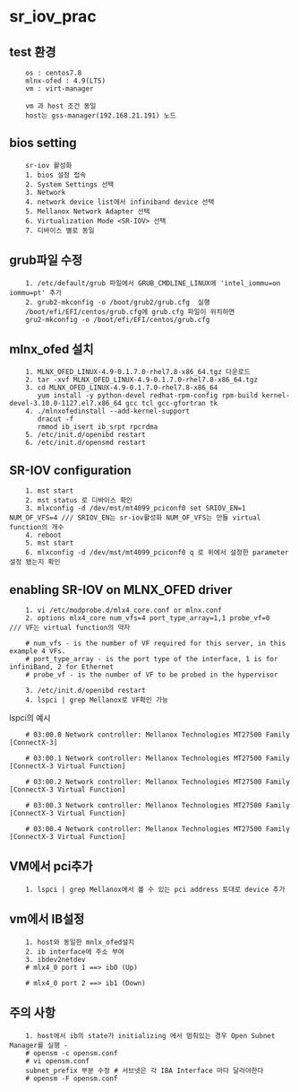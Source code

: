 # sr_iov_prac

test 환경
--------
  
        os : centos7.8
        mlnx-ofed : 4.9(LTS)
        vm : virt-manager
        
        vm 과 host 조건 동일
        host는 gss-manager(192.168.21.191) 노드
        

bios setting
------------
        sr-iov 활성화
        1. bios 설정 접속
        2. System Settings 선택
        3. Network 
        4. network device list에서 infiniband device 선택
        5. Mellanox Network Adapter 선택
        6. Virtualization Mode <SR-IOV> 선택
        7. 디바이스 별로 동일
        
grub파일 수정
-----------
        1. /etc/default/grub 파일에서 GRUB_CMDLINE_LINUX에 'intel_iommu=on iommu=pt' 추가
        2. grub2-mkconfig -o /boot/grub2/grub.cfg  실행
        /boot/efi/EFI/centos/grub.cfg에 grub.cfg 파일이 위치하면 
        gru2-mkconfig -o /boot/efi/EFI/centos/grub.cfg 
        

mlnx_ofed 설치
-------------
        1. MLNX_OFED_LINUX-4.9-0.1.7.0-rhel7.8-x86_64.tgz 다운로드
        2. tar -xvf MLNX_OFED_LINUX-4.9-0.1.7.0-rhel7.8-x86_64.tgz
        3. cd MLNX_OFED_LINUX-4.9-0.1.7.0-rhel7.8-x86_64
           yum install -y python-devel redhat-rpm-config rpm-build kernel-devel-3.10.0-1127.el7.x86_64 gcc tcl gcc-gfortran tk
        4. ./mlnxofedinstall --add-kernel-support
           dracut -f 
           rmmod ib_isert ib_srpt rpcrdma
        5. /etc/init.d/openibd restart
        6. /etc/init.d/opensmd restart
        
SR-IOV configuration
--------------------
        1. mst start
        2. mst status 로 디바이스 확인
        3. mlxconfig -d /dev/mst/mt4099_pciconf0 set SRIOV_EN=1 NUM_OF_VFS=4 /// SRIOV_EN는 sr-iov활성화 NUM_OF_VFS는 만들 virtual function의 개수
        4. reboot
        5. mst start 
        6. mlxconfig -d /dev/mst/mt4099_pciconf0 q 로 위에서 설정한 parameter 설정 됐는지 확인
        
enabling SR-IOV on MLNX_OFED driver
-----------------------------------
        1. vi /etc/modprobe.d/mlx4_core.conf or mlnx.conf
        2. options mlx4_core num_vfs=4 port_type_array=1,1 probe_vf=0   /// VF는 virtual function의 약자
        
        # num_vfs - is the number of VF required for this server, in this example 4 VFs.
        # port_type_array - is the port type of the interface, 1 is for infiniBand, 2 for Ethernet
        # probe_vf - is the number of VF to be probed in the hypervisor
        
        3. /etc/init.d/openibd restart
        4. lspci | grep Mellanox로 VF확인 가능
        
        
 lspci의 예시
        
        # 03:00.0 Network controller: Mellanox Technologies MT27500 Family [ConnectX-3]

        # 03:00.1 Network controller: Mellanox Technologies MT27500 Family [ConnectX-3 Virtual Function]

        # 03:00.2 Network controller: Mellanox Technologies MT27500 Family [ConnectX-3 Virtual Function]

        # 03:00.3 Network controller: Mellanox Technologies MT27500 Family [ConnectX-3 Virtual Function]

        # 03:00.4 Network controller: Mellanox Technologies MT27500 Family [ConnectX-3 Virtual Function]
        
       
VM에서 pci추가
------------
        1. lspci | grep Mellanox에서 볼 수 있는 pci address 토대로 device 추가


vm에서 IB설정
-----------
        1. host와 동일한 mnlx_ofed설치
        2. ib interface에 주소 부여
        3. ibdev2netdev
        # mlx4_0 port 1 ==> ib0 (Up)

        # mlx4_0 port 2 ==> ib1 (Down)
        
        
 주의 사항
 -------
        1. host에서 ib의 state가 initializing 에서 멈춰있는 경우 Open Subnet Manager를 실행 - 
        # opensm -c opensm.conf
        # vi opensm.conf
        subnet_prefix 부분 수정 # 서브넷은 각 IBA Interface 마다 달라야한다
        # opensm -F opensm.conf
